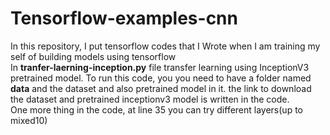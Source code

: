 # Tensorflow-examples-cnn
In this repository, I put tensorflow codes that I Wrote when I am training my self of building models using tensorflow
 <br/>
 In __tranfer-laerning-inception.py__ file transfer learning using InceptionV3 pretrained model. To run this code, you 
 you need to have a folder named __data__ and the dataset and also pretrained model in it. the link to download the dataset 
 and pretrained inceptionv3 model is written in the code. 
<br/> 
One more thing in the code, at line 35 you can try different layers(up to mixed10)
